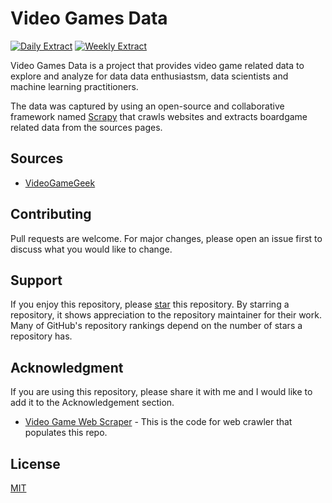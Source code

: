 # Video Games Data

[![Daily Extract](https://github.com/albert-marrero/video-games-data/actions/workflows/daily-extracts.yml/badge.svg)](https://github.com/albert-marrero/video-games-data/actions/workflows/daily-extracts.yml)
[![Weekly Extract](https://github.com/albert-marrero/video-games-data/actions/workflows/weekly-extracts.yml/badge.svg)](https://github.com/albert-marrero/video-games-data/actions/workflows/weekly-extracts.yml)

Video Games Data is a project that provides video game related data to explore and analyze for data data enthusiastsm, data scientists and machine learning practitioners.

The data was captured by using an open-source and collaborative framework named [Scrapy] that crawls websites and extracts boardgame related data from the sources pages.

## Sources

* [VideoGameGeek]

## Contributing
Pull requests are welcome. For major changes, please open an issue first to discuss what you would like to change.

## Support
If you enjoy this repository, please [star] this repository. By starring a repository, it shows appreciation to the repository maintainer for their work. Many of GitHub's repository rankings depend on the number of stars a repository has.

## Acknowledgment
If you are using this repository, please share it with me and I would like to add it to the Acknowledgement section.

* [Video Game Web Scraper] - This is the code for web crawler that populates this repo.

## License
[MIT](LICENSE)

[Scrapy]: https://scrapy.org/
[VideoGameGeek]: https://videogamegeek.com/
[star]: https://docs.github.com/en/get-started/exploring-projects-on-github/saving-repositories-with-stars
[Video Game Web Scraper]: https://github.com/albert-marrero/video-game-web-scraper
